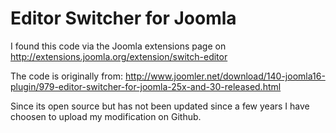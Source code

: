 # Editor Switcher for Joomla

I found this code via the Joomla extensions page on
http://extensions.joomla.org/extension/switch-editor

The code is originally from: http://www.joomler.net/download/140-joomla16-plugin/979-editor-switcher-for-joomla-25x-and-30-released.html

Since its open source but has not been updated since a few years I have choosen to upload my modification on Github.

